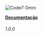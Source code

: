 

  ![Code7 Omni](/imgs/code7.omni.PNG "Code7 Omni")

  **[Documentação](#code7-omni)**

<h6>1.0.0</h6>



